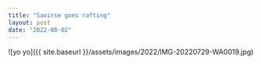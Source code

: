 ```yaml
---
title: "Saoirse goes rafting"
layout: post
date: "2022-08-02"
---
```


![yo yo]({{ site.baseurl }}/assets/images/2022/IMG-20220729-WA0019.jpg)
